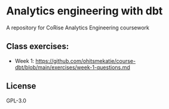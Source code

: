 # Analytics engineering with dbt

A repository for CoRise Analytics Engineering coursework 

## Class exercises:
- Week 1: https://github.com/ohitsmekatie/course-dbt/blob/main/exercises/week-1-questions.md

## License
GPL-3.0
